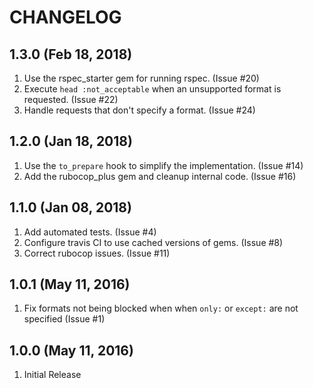 # CHANGELOG

## 1.3.0 (Feb 18, 2018)

1. Use the rspec_starter gem for running rspec.  (Issue #20)
1. Execute `head :not_acceptable` when an unsupported format is requested. (Issue #22)
1. Handle requests that don't specify a format.  (Issue #24)

## 1.2.0 (Jan 18, 2018)

1. Use the `to_prepare` hook to simplify the implementation. (Issue #14)
1. Add the rubocop_plus gem and cleanup internal code.  (Issue #16)

## 1.1.0 (Jan 08, 2018)

1. Add automated tests.  (Issue #4)
1. Configure travis CI to use cached versions of gems.  (Issue #8)
1. Correct rubocop issues.  (Issue #11)

## 1.0.1 (May 11, 2016)

1. Fix formats not being blocked when when `only:` or `except:` are not specified (Issue #1)

## 1.0.0 (May 11, 2016)

1. Initial Release
